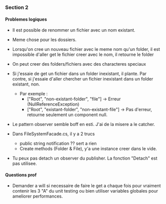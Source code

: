 
### Section 2

#### Problemes logiques
- Il est possible de renommer un fichier avec un nom existant.
- Meme chose pour les dossiers.

- Lorsqu'on cree un nouveau fichier avec le meme nom qu'un folder, il est impossible d'aller get le fichier creer avec le nom, il retourne le folder
- On peut creer des folders/fichiers avec des characteres speciaux

- Si j'essaie de get un fichier dans un folder inexistant, il plante. Par contre, si j'essaie d'aller chercher un fichier inexistant dans un folder existant, non.
    - Par exemple :
        - ["Root", "non-existant-folder", "file"] -> Erreur (NullReferenceException)
        - ["Root", "existant-folder", "non-existant-file"] -> Pas d'erreur, retourne seulement un component null.

- Le pattern observer semble boff en esti. J'ai de la misere a le catcher.

- Dans FileSystemFacade.cs, il y a 2 trucs
    - public string notification ?? sert a rien
    - Create methods (Folder & File), y'a une instance creer dans le vide.
 
- Tu peux pas detach un observer du publisher. La fonction "Detach" est pas utilisee.


#### Questions prof

- Demander a will si necessaire de faire le get a chaque fois pour vraiment contenir les 3 "A" du unit testing ou bien utiliser variables globales pour ameliorer performances.
